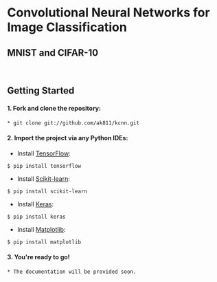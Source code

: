 # Convolutional Neural Networks for Image Classification
## MNIST and CIFAR-10

<!-- <br>

## Overview -->

<br>

## Getting Started
#### 1. Fork and clone the repository:
  ```
  * git clone git://github.com/ak811/kcnn.git
  ```
#### 2. Import the project via any Python IDEs:
  * Install [TensorFlow](https://github.com/tensorflow/tensorflow):
  ``` 
  $ pip install tensorflow
  ```
  * Install [Scikit-learn](https://github.com/scikit-learn/scikit-learn):
  ``` 
  $ pip install scikit-learn
  ```
  * Install [Keras](https://github.com/keras-team/keras):
  ``` 
  $ pip install keras
  ```
  * Install [Matplotlib](https://github.com/matplotlib/matplotlib):
  ```
  $ pip install matplotlib
  ```
#### 3. You're ready to go!
  ```
  * The documentation will be provided soon.
  ```
  
<!-- View Documentation -->

<br>
